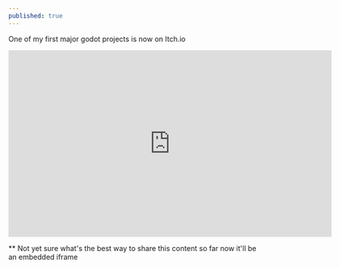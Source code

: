 ```yaml
---
published: true
---
```

One of my first major godot projects is now on Itch.io

<iframe frameborder="0" src="https://itch.io/embed-upload/2384732?color=333333" allowfullscreen="" width="640" height="370"><a href="https://willieljohnson.itch.io/wave-shooter">Play Wave Shooter on itch.io</a></iframe>

** Not yet sure what's the best way to share this content so far now it'll be an embedded iframe

